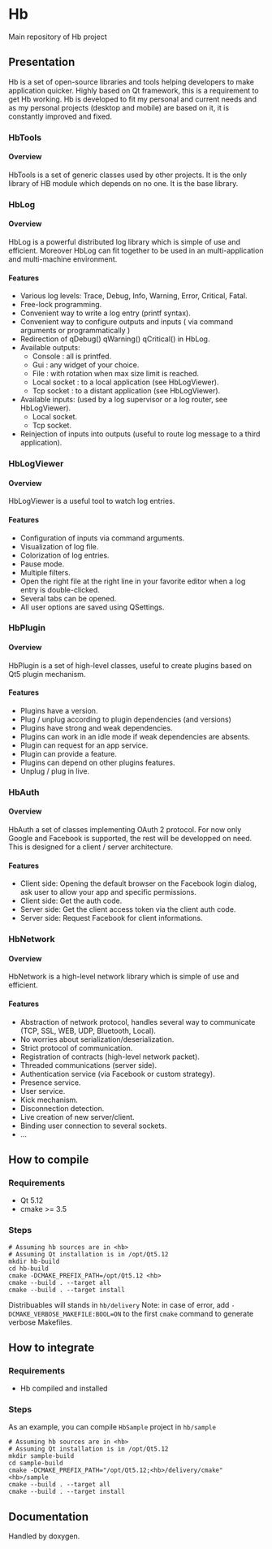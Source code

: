 Hb
==

Main repository of Hb project

## Presentation

Hb is a set of open-source libraries and tools helping developers to make application quicker. Highly based on Qt framework, this is a requirement to get Hb working. Hb is developed to fit my personal and current needs and as my personal projects (desktop and mobile) are based on it, it is constantly improved and fixed.

### HbTools

#### Overview

HbTools is a set of generic classes used by other projects. It is the only library of HB module which depends on no one. It is the base library.

### HbLog

#### Overview

HbLog is a powerful distributed log library which is simple of use and efficient. Moreover HbLog can fit together to be used in an multi-application and multi-machine environment.

#### Features

- Various log levels: Trace, Debug, Info, Warning, Error, Critical, Fatal.
- Free-lock programming.
- Convenient way to write a log entry (printf syntax).
- Convenient way to configure outputs and inputs ( via command arguments or programmatically )
- Redirection of qDebug() qWarning() qCritical() in HbLog.
- Available outputs:
    - Console : all is printfed.
    - Gui : any widget of your choice.
    - File : with rotation when max size limit is reached.
    - Local socket : to a local application (see HbLogViewer).
    - Tcp socket : to a distant application (see HbLogViewer).
- Available inputs: (used by a log supervisor or a log router, see HbLogViewer).
    - Local socket.
    - Tcp socket.
- Reinjection of inputs into outputs (useful to route log message to a third application).

### HbLogViewer

#### Overview

HbLogViewer is a useful tool to watch log entries.

#### Features

- Configuration of inputs via command arguments.
- Visualization of log file.
- Colorization of log entries.
- Pause mode.
- Multiple filters.
- Open the right file at the right line in your favorite editor when a log entry is double-clicked.
- Several tabs can be opened.
- All user options are saved using QSettings.

### HbPlugin

#### Overview

HbPlugin is a set of high-level classes, useful to create plugins based on Qt5 plugin mechanism.

#### Features

- Plugins have a version.
- Plug / unplug according to plugin dependencies (and versions)
- Plugins have strong and weak dependencies.
- Plugins can work in an idle mode if weak dependencies are absents.
- Plugin can request for an app service.
- Plugin can provide a feature.
- Plugins can depend on other plugins features.
- Unplug / plug in live.

### HbAuth

#### Overview

HbAuth a set of classes implementing OAuth 2 protocol. For now only Google and Facebook is supported,
the rest will be developped on need. This is designed for a client / server architecture.

#### Features

- Client side: Opening the default browser on the Facebook login dialog, ask user to allow your app and specific permissions.
- Client side: Get the auth code.
- Server side: Get the client access token via the client auth code.
- Server side: Request Facebook for client informations.

### HbNetwork

#### Overview

HbNetwork is a high-level network library which is simple of use and efficient.

#### Features

- Abstraction of network protocol, handles several way to communicate (TCP, SSL, WEB, UDP, Bluetooth, Local).
- No worries about serialization/deserialization.
- Strict protocol of communication.
- Registration of contracts (high-level network packet).
- Threaded communications (server side).
- Authentication service (via Facebook or custom strategy).
- Presence service.
- User service.
- Kick mechanism.
- Disconnection detection.
- Live creation of new server/client.
- Binding user connection to several sockets.
- ...

## How to compile

### Requirements

- Qt 5.12
- cmake >= 3.5

### Steps

```
# Assuming hb sources are in <hb>
# Assuming Qt installation is in /opt/Qt5.12
mkdir hb-build
cd hb-build
cmake -DCMAKE_PREFIX_PATH=/opt/Qt5.12 <hb>
cmake --build . --target all
cmake --build . --target install
```
Distribuables will stands in `hb/delivery`
Note: in case of error, add `-DCMAKE_VERBOSE_MAKEFILE:BOOL=ON` to the first `cmake` command to generate verbose Makefiles.

## How to integrate

### Requirements

- Hb compiled and installed

### Steps

As an example, you can compile `HbSample` project in `hb/sample`
```
# Assuming hb sources are in <hb>
# Assuming Qt installation is in /opt/Qt5.12
mkdir sample-build
cd sample-build
cmake -DCMAKE_PREFIX_PATH="/opt/Qt5.12;<hb>/delivery/cmake" <hb>/sample
cmake --build . --target all
cmake --build . --target install
```

## Documentation

Handled by doxygen.
